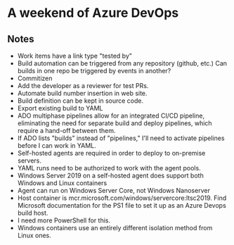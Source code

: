 # A weekend of Azure DevOps


## Notes

* Work items have a link type "tested by"
* Build automation can be triggered from any repository (github, etc.) Can builds in one repo be triggered by events in another?
* Commitizen
* Add the developer as a reviewer for test PRs.
* Automate build number insertion in web site.
* Build definition can be kept in source code.
* Export existing build to YAML
* ADO multiphase pipelines allow for an integrated CI/CD pipeline, eliminating the need for separate build and deploy pipelines, which require a hand-off between them.
* If ADO lists "builds" instead of "pipelines," I'll need to activate pipelines before I can work in YAML.
* Self-hosted agents are required in order to deploy to on-premise servers.
* YAML runs need to be authorized to work with the agent pools.
* Windows Server 2019 on a self-hosted agent does support both Windows and Linux containers
* Agent can run on Windows Server Core, not Windows Nanoserver
* Host container is mcr.microsoft.com/windows/servercore:ltsc2019. Find Microsoft documentation for the PS1 file to set it up as an Azure Devops build host.
* I need more PowerShell for this.
* Windows containers use an entirely different isolation method from Linux ones.
